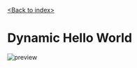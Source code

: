 [\<Back to index\>](../)

# Dynamic Hello World

![preview](https://github.com/user-attachments/assets/e9e458d1-ecd6-4cc8-baa9-8dcade80e1d5)
